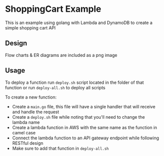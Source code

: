 # ShoppingCart Example

This is an example using golang with Lambda and DynamoDB to create a simple shopping cart API

## Design
Flow charts & ER diagrams are included as a png image

## Usage
To deploy a function run `deploy.sh` script located in the folder of that function or run `deploy-all.sh` to deploy all scripts

To create a new function:
- Create a `main.go` file, this file will have a single handler that will receive and handle the request 
- Create a `deploy.sh` file while noting that you'll need to change the lambda name
- Create a lambda function in AWS with the same name as the function in camel case
- Connect the lambda function to an API gateway endpoint while following RESTful design
- Make sure to add that function in `deploy-all.sh`
